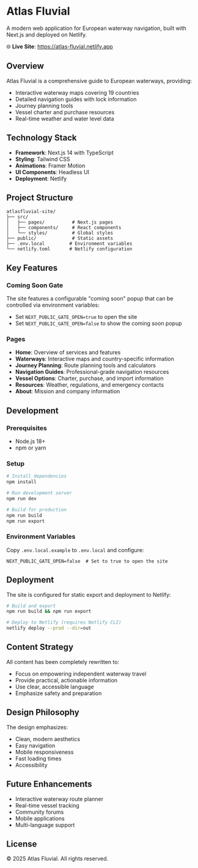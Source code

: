 # Atlas Fluvial

A modern web application for European waterway navigation, built with Next.js and deployed on Netlify.

🌐 **Live Site**: https://atlas-fluvial.netlify.app

## Overview

Atlas Fluvial is a comprehensive guide to European waterways, providing:
- Interactive waterway maps covering 19 countries
- Detailed navigation guides with lock information
- Journey planning tools
- Vessel charter and purchase resources
- Real-time weather and water level data

## Technology Stack

- **Framework**: Next.js 14 with TypeScript
- **Styling**: Tailwind CSS
- **Animations**: Framer Motion
- **UI Components**: Headless UI
- **Deployment**: Netlify

## Project Structure

```
atlasfluvial-site/
├── src/
│   ├── pages/          # Next.js pages
│   ├── components/     # React components
│   └── styles/         # Global styles
├── public/             # Static assets
├── .env.local         # Environment variables
└── netlify.toml       # Netlify configuration
```

## Key Features

### Coming Soon Gate
The site features a configurable "coming soon" popup that can be controlled via environment variables:
- Set `NEXT_PUBLIC_GATE_OPEN=true` to open the site
- Set `NEXT_PUBLIC_GATE_OPEN=false` to show the coming soon popup

### Pages
- **Home**: Overview of services and features
- **Waterways**: Interactive maps and country-specific information
- **Journey Planning**: Route planning tools and calculators
- **Navigation Guides**: Professional-grade navigation resources
- **Vessel Options**: Charter, purchase, and import information
- **Resources**: Weather, regulations, and emergency contacts
- **About**: Mission and company information

## Development

### Prerequisites
- Node.js 18+
- npm or yarn

### Setup
```bash
# Install dependencies
npm install

# Run development server
npm run dev

# Build for production
npm run build
npm run export
```

### Environment Variables
Copy `.env.local.example` to `.env.local` and configure:
```
NEXT_PUBLIC_GATE_OPEN=false  # Set to true to open the site
```

## Deployment

The site is configured for static export and deployment to Netlify:

```bash
# Build and export
npm run build && npm run export

# Deploy to Netlify (requires Netlify CLI)
netlify deploy --prod --dir=out
```

## Content Strategy

All content has been completely rewritten to:
- Focus on empowering independent waterway travel
- Provide practical, actionable information
- Use clear, accessible language
- Emphasize safety and preparation

## Design Philosophy

The design emphasizes:
- Clean, modern aesthetics
- Easy navigation
- Mobile responsiveness
- Fast loading times
- Accessibility

## Future Enhancements

- Interactive waterway route planner
- Real-time vessel tracking
- Community forums
- Mobile applications
- Multi-language support

## License

© 2025 Atlas Fluvial. All rights reserved.